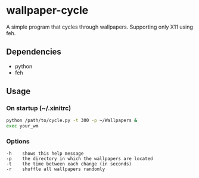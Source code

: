 # wallpaper-cycle
A simple program that cycles through wallpapers. Supporting only X11 using feh.

## Dependencies
- python
- feh

## Usage
### On startup (~/.xinitrc)
```sh
python /path/to/cycle.py -t 300 -p ~/Wallpapers &
exec your_wm
```

### Options
```
-h    shows this help message
-p    the directory in which the wallpapers are located
-t    the time between each change (in seconds)
-r    shuffle all wallpapers randomly
```
